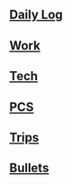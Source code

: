 ## [Daily Log](diary/diary.md)

## [Work](./Work/index)

## [Tech](./Tech/index.md)

## [PCS](PCS/index)

## [Trips](trips/index.md)

## [Bullets](bullets/index.md)
